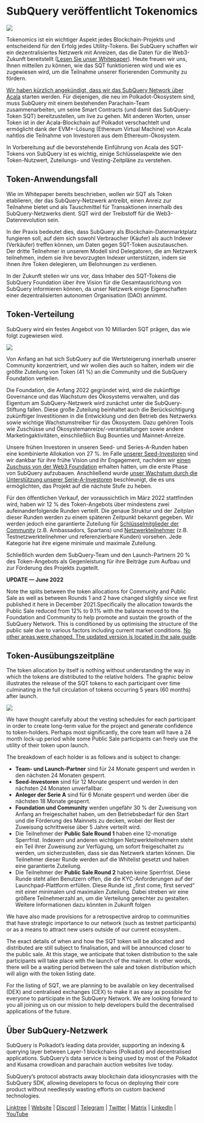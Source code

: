 # SubQuery veröffentlicht Tokenomics

![](https://miro.medium.com/max/1400/1*e42FM0TsNgOM3VacoctOzQ.png)

Tokenomics ist ein wichtiger Aspekt jedes Blockchain-Projekts und entscheidend für den Erfolg jedes Utility-Tokens. Bei SubQuery schaffen wir ein dezentralisiertes Netzwerk mit Anreizen, das die Daten für die Web3-Zukunft bereitstellt ([Lesen Sie unser Whitepaper](https://static.subquery.network/whitepaper.pdf)).  Heute freuen wir uns, Ihnen mitteilen zu können, wie das SQT funktionieren wird und wie es zugewiesen wird, um die Teilnahme unserer florierenden Community zu fördern.

[Wir haben kürzlich angekündigt, dass wir das SubQuery Network über Acala](./20211220-tokenomics.md) starten werden. Für diejenigen, die neu im Polkadot-Ökosystem sind, muss SubQuery mit einem bestehenden Parachain-Team zusammenarbeiten, um seine Smart Contracts (und damit das SubQuery-Token SQT) bereitzustellen, um live zu gehen. Mit anderen Worten, unser Token ist in der Acala-Blockchain auf Polkadot verschachtelt und ermöglicht dank der EVM+-Lösung (Ethereum Virtual Machine) von Acala nahtlos die Teilnahme von Investoren aus dem Ethereum-Ökosystem.

In Vorbereitung auf die bevorstehende Einführung von Acala des SQT-Tokens von SubQuery ist es wichtig, einige Schlüsselaspekte wie den Token-Nutzwert, Zuteilungs- und Vesting-Zeitpläne zu verstehen.

## Token-Anwendungsfall

Wie im Whitepaper bereits beschrieben, wollen wir SQT als Token etablieren, der das SubQuery-Netzwerk antreibt, einen Anreiz zur Teilnahme bietet und als Tauschmittel für Transaktionen innerhalb des SubQuery-Netzwerks dient. SQT wird der Treibstoff für die Web3-Datenrevolution sein.

In der Praxis bedeutet dies, dass SubQuery als Blockchain-Datenmarktplatz fungieren soll, auf dem sich sowohl Verbraucher (Käufer) als auch Indexer (Verkäufer) treffen können, um Daten gegen SQT-Token auszutauschen. Der dritte Teilnehmer in unserem Modell sind Delegatoren, die am Netzwerk teilnehmen, indem sie ihre bevorzugten Indexer unterstützen, indem sie ihnen ihre Token delegieren, um Belohnungen zu verdienen.

In der Zukunft stellen wir uns vor, dass Inhaber des SQT-Tokens die SubQuery Foundation über ihre Vision für die Gesamtausrichtung von SubQuery informieren können, da unser Netzwerk einige Eigenschaften einer dezentralisierten autonomen Organisation (DAO) annimmt.

## Token-Verteilung

SubQuery wird ein festes Angebot von 10 Milliarden SQT prägen, das wie folgt zugewiesen wird.

![](https://miro.medium.com/max/1400/1*VbX3nkFhGUc6QUXWzFw6ug.png)

Von Anfang an hat sich SubQuery auf die Wertsteigerung innerhalb unserer Community konzentriert, und wir wollen dies auch so halten, indem wir die größte Zuteilung von Token (41 %) an die Community und die SubQuery Foundation verteilen.

Die Foundation, die Anfang 2022 gegründet wird, wird die zukünftige Governance und das Wachstum des Ökosystems verwalten, und das Eigentum am SubQuery-Netzwerk wird zunächst unter die SubQuery-Stiftung fallen. Diese große Zuteilung beinhaltet auch die Berücksichtigung zukünftiger Investitionen in die Entwicklung und den Betrieb des Netzwerks sowie wichtige Wachstumstreiber für das Ökosystem. Dazu gehören Tools wie Zuschüsse und Ökosystemanreize/-veranstaltungen sowie andere Marketingaktivitäten, einschließlich Bug Bounties und Mainnet-Anreize.

Unsere frühen Investoren in unseren Seed- und Series-A-Runden haben eine kombinierte Allokation von 27 %. Im Falle [unserer Seed-Investoren](./20210312-SubQuery-Raises-%241.8M-Seed-Round-for-Future-Expansion.md) sind wir dankbar für ihre frühe Vision und ihr Engagement, nachdem wir [einen Zuschuss von der Web3 Foundation](./20210207-SubQuery-Delivers-Its-Open-Source-SDK-Following-a-Web3-Foundation-Grant.md) erhalten hatten, um die erste Phase von SubQuery aufzubauen. Anschließend wurde [unser Wachstum durch die Unterstützung unserer Serie-A-Investoren](./20210908-SubQuery-Announces-US%249-Million-Funding-Round.md) beschleunigt, die es uns ermöglichten, das Projekt auf die nächste Stufe zu heben.

Für den öffentlichen Verkauf, der voraussichtlich im März 2022 stattfinden wird, haben wir 12 % des Token-Angebots über mindestens zwei aufeinanderfolgende Runden verteilt. Die genaue Struktur und der Zeitplan dieser Runden werden zu einem späteren Zeitpunkt bekannt gegeben. Wir werden jedoch eine garantierte Zuteilung für [Schlüsselmitglieder der Community](./20210713-Introducing-the-SubQuery-Ambassador-Program.md) (z.B. Ambassadors, Spartans) und [Netzwerkteilnehmer](./20211202-indexer-invitation.md) (z.B. Testnetzwerkteilnehmer und referenzierbare Kunden) vorsehen. Jede Kategorie hat ihre eigene minimale und maximale Zuteilung.

Schließlich wurden dem SubQuery-Team und den Launch-Partnern 20 % des Token-Angebots als Gegenleistung für ihre Beiträge zum Aufbau und zur Förderung des Projekts zugeteilt.

**UPDATE — June 2022**

Note the splits between the token allocations for Community and Public Sale as well as between Rounds 1 and 2 have changed slightly since we first published it here in December 2021.Specifically the allocation towards the Public Sale reduced from 12% to 9.1% with the balance moved to the Foundation and Community to help promote and sustain the growth of the SubQuery Network. This is conditioned by us optimising the structure of the public sale due to various factors including current market conditions. [No other areas were changed. The updated version is located in the sale guide](https://medium.com/@subquery/subquery-publishes-the-sqt-public-sale-date-and-sale-guide-64b8aff10882).

## Token-Ausübungszeitpläne

The token allocation by itself is nothing without understanding the way in which the tokens are distributed to the relative holders. The graphic below illustrates the release of the SQT tokens to each participant over time culminating in the full circulation of tokens occurring 5 years (60 months) after launch.

![](https://miro.medium.com/max/1400/0*mfIBkH4SjFZgGuIq)

We have thought carefully about the vesting schedules for each participant in order to create long-term value for the project and generate confidence to token-holders. Perhaps most significantly, the core team will have a 24 month lock-up period while some Public Sale participants can freely use the utility of their token upon launch.

The breakdown of each holder is as follows and is subject to change:

- **Team- und Launch-Partner** sind für 24 Monate gesperrt und werden in den nächsten 24 Monaten gesperrt.
- **Seed-Investoren** sind für 12 Monate gesperrt und werden in den nächsten 24 Monaten unverfallbar.
- **Anleger der Serie A** sind für 6 Monate gesperrt und werden über die nächsten 18 Monate gesperrt.
- **Foundation und Community** werden ungefähr 30 % der Zuweisung von Anfang an freigeschaltet haben, um den Betriebsbedarf für den Start und die Förderung des Mainnets zu decken, wobei der Rest der Zuweisung schrittweise über 5 Jahre verteilt wird.
- Die Teilnehmer der **Public Sale Round 1** haben eine 12-monatige Sperrfrist. Indexern und anderen wichtigen Netzwerkteilnehmern steht ein Teil ihrer Zuweisung zur Verfügung, um sofort freigeschaltet zu werden, um sicherzustellen, dass sie das Netzwerk starten können. Die Teilnehmer dieser Runde werden auf die Whitelist gesetzt und haben eine garantierte Zuteilung.
- Die Teilnehmer der **Public Sale Round 2** haben keine Sperrfrist. Diese Runde steht allen Benutzern offen, die die KYC-Anforderungen auf der Launchpad-Plattform erfüllen. Diese Runde ist „first come, first served“ mit einer minimalen und maximalen Zuteilung. Dabei streben wir eine größere Teilnehmerzahl an, um die Verteilung gerechter zu gestalten. Weitere Informationen dazu könnten in Zukunft folgen

We have also made provisions for a retrospective airdrop to communities that have strategic importance to our network (such as testnet participants) or as a means to attract new users outside of our current ecosystem..

The exact details of when and how the SQT token will be allocated and distributed are still subject to finalisation, and will be announced closer to the public sale. At this stage, we anticipate that token distribution to the sale participants will take place with the launch of the mainnet. In other words, there will be a waiting period between the sale and token distribution which will align with the token listing date.

For the listing of SQT, we are planning to be available on key decentralised (DEX) and centralised exchanges (CEX) to make it as easy as possible for everyone to participate in the SubQuery Network. We are looking forward to you all joining us on our mission to help developers build the decentralised applications of the future.

## Über SubQuery-Netzwerk

SubQuery is Polkadot’s leading data provider, supporting an indexing & querying layer between Layer-1 blockchains (Polkadot) and decentralised applications. SubQuery’s data service is being used by most of the Polkadot and Kusama crowdloan and parachain auction websites live today.

SubQuery’s protocol abstracts away blockchain data idiosyncrasies with the SubQuery SDK, allowing developers to focus on deploying their core product without needlessly wasting efforts on custom backend technologies.

​​​​[Linktree](https://linktr.ee/subquerynetwork) | [Website](https://subquery.network/) | [Discord](https://discord.com/invite/78zg8aBSMG) | [Telegram](https://t.me/subquerynetwork) | [Twitter](https://twitter.com/subquerynetwork) | [Matrix](https://matrix.to/#/#subquery:matrix.org) | [LinkedIn](https://www.linkedin.com/company/subquery) | [YouTube](https://www.youtube.com/channel/UCi1a6NUUjegcLHDFLr7CqLw)
